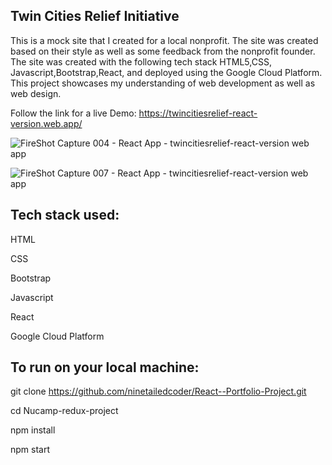 Twin Cities Relief Initiative
------------------------------

This is a mock site that I created for a local nonprofit. The site was created based on their style as well as some feedback from the nonprofit founder. The site was created with the following tech stack
HTML5,CSS, Javascript,Bootstrap,React, and deployed using the Google Cloud Platform. This project showcases my understanding of web development as well as web design.

Follow the link for a live Demo: https://twincitiesrelief-react-version.web.app/ 

![FireShot Capture 004 - React App - twincitiesrelief-react-version web app](https://user-images.githubusercontent.com/108363860/224525040-0b2b319a-95ac-4e7f-b0fc-e404a13488a6.png)


![FireShot Capture 007 - React App - twincitiesrelief-react-version web app](https://user-images.githubusercontent.com/108363860/224525107-62975f8a-2ab4-4bd5-be04-e3760ba49549.png)


Tech stack used:
----------------

HTML

CSS

Bootstrap

Javascript

React

Google Cloud Platform

To run on your local machine:
------------------------------

git clone https://github.com/ninetailedcoder/React--Portfolio-Project.git

cd Nucamp-redux-project

npm install

npm start
